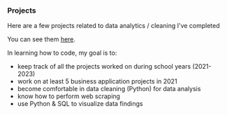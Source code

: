 ### Projects 

Here are a few projects related to data analytics / cleaning I've completed 

You can see them [here](https://github.com/jyeunicepark). 

In learning how to code, my goal is to: 

- keep track of all the projects worked on during school years (2021-2023)
- work on at least 5 business application projects in 2021
- become comfortable in data cleaning (Python) for data analysis  
- know how to perform web scraping 
- use Python & SQL to visualize data findings
